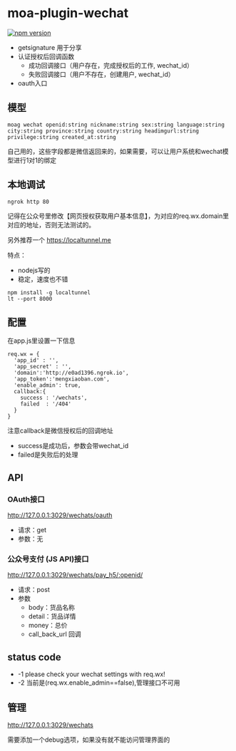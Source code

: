 # moa-plugin-wechat

[![npm version](https://badge.fury.io/js/moa-plugin-wechat.svg)](http://badge.fury.io/js/moa-plugin-wechat)

- getsignature 用于分享
- 认证授权后回调函数
  - 成功回调接口（用户存在，完成授权后的工作, wechat_id）
  - 失败回调接口（用户不存在，创建用户, wechat_id）
- oauth入口

## 模型

    moag wechat openid:string nickname:string sex:string language:string city:string province:string country:string headimgurl:string privilege:string created_at:string 

自己用的，这些字段都是微信返回来的，如果需要，可以让用户系统和wechat模型进行1对1的绑定

## 本地调试

    ngrok http 80

记得在公众号里修改【网页授权获取用户基本信息】，为对应的req.wx.domain里对应的地址，否则无法测试的。

另外推荐一个 https://localtunnel.me

特点：

- nodejs写的
- 稳定，速度也不错

```
npm install -g localtunnel
lt --port 8000
```

## 配置

在app.js里设置一下信息

    req.wx = {
      'app_id' : '',
      'app_secret' : '',
      'domain':'http://e0ad1396.ngrok.io',
      'app_token':'mengxiaoban.com',
      'enable_admin': true,
      callback:{
        success : '/wechats',
        failed  : '/404'
      }
    }
    
注意callback是微信授权后的回调地址

- success是成功后，参数会带wechat_id
- failed是失败后的处理

## API

### OAuth接口

http://127.0.0.1:3029/wechats/oauth


- 请求：get
- 参数：无

### 公众号支付 (JS API)接口

http://127.0.0.1:3029/wechats/pay_h5/:openid/


- 请求：post
- 参数
  - body：货品名称
  - detail：货品详情
  - money：总价
  - call_back_url 回调


## status code

- -1 please check your wechat settings with req.wx!
- -2 当前是(req.wx.enable_admin==false),管理接口不可用

## 管理

http://127.0.0.1:3029/wechats

需要添加一个debug选项，如果没有就不能访问管理界面的
